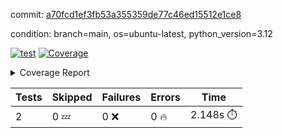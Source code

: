 commit: [a70fcd1ef3fb53a355359de77c46ed15512e1ce8](https://github.com/rcmdnk/boto3-session/tree/a70fcd1ef3fb53a355359de77c46ed15512e1ce8)

condition: branch=main, os=ubuntu-latest, python_version=3.12

[![test](https://github.com/rcmdnk/boto3-session/actions/workflows/test.yml/badge.svg)](https://github.com/rcmdnk/boto3-session/actions/runs/17770143193)
<a href="https://github.com/rcmdnk/boto3-session/blob/a70fcd1ef3fb53a355359de77c46ed15512e1ce8/README.md"><img alt="Coverage" src="https://img.shields.io/badge/Coverage-49%25-orange.svg" /></a><details><summary>Coverage Report </summary><table><tr><th>File</th><th>Stmts</th><th>Miss</th><th>Cover</th><th>Missing</th></tr><tbody><tr><td colspan="5"><b>src/boto3_session</b></td></tr><tr><td>&nbsp; &nbsp;<a href="https://github.com/rcmdnk/boto3-session/blob/a70fcd1ef3fb53a355359de77c46ed15512e1ce8/src/boto3_session/__init__.py">\_\_init\_\_.py</a></td><td>8</td><td>2</td><td>75%</td><td><a href="https://github.com/rcmdnk/boto3-session/blob/a70fcd1ef3fb53a355359de77c46ed15512e1ce8/src/boto3_session/__init__.py#L11-L12">11&ndash;12</a></td></tr><tr><td>&nbsp; &nbsp;<a href="https://github.com/rcmdnk/boto3-session/blob/a70fcd1ef3fb53a355359de77c46ed15512e1ce8/src/boto3_session/session.py">session.py</a></td><td>55</td><td>31</td><td>44%</td><td><a href="https://github.com/rcmdnk/boto3-session/blob/a70fcd1ef3fb53a355359de77c46ed15512e1ce8/src/boto3_session/session.py#L60">60</a>, <a href="https://github.com/rcmdnk/boto3-session/blob/a70fcd1ef3fb53a355359de77c46ed15512e1ce8/src/boto3_session/session.py#L68-L70">68&ndash;70</a>, <a href="https://github.com/rcmdnk/boto3-session/blob/a70fcd1ef3fb53a355359de77c46ed15512e1ce8/src/boto3_session/session.py#L73-L97">73&ndash;97</a>, <a href="https://github.com/rcmdnk/boto3-session/blob/a70fcd1ef3fb53a355359de77c46ed15512e1ce8/src/boto3_session/session.py#L100-L122">100&ndash;122</a>, <a href="https://github.com/rcmdnk/boto3-session/blob/a70fcd1ef3fb53a355359de77c46ed15512e1ce8/src/boto3_session/session.py#L125-L129">125&ndash;129</a>, <a href="https://github.com/rcmdnk/boto3-session/blob/a70fcd1ef3fb53a355359de77c46ed15512e1ce8/src/boto3_session/session.py#L132-L133">132&ndash;133</a>, <a href="https://github.com/rcmdnk/boto3-session/blob/a70fcd1ef3fb53a355359de77c46ed15512e1ce8/src/boto3_session/session.py#L136-L137">136&ndash;137</a></td></tr><tr><td><b>TOTAL</b></td><td><b>65</b></td><td><b>33</b></td><td><b>49%</b></td><td>&nbsp;</td></tr></tbody></table></details>

| Tests | Skipped | Failures | Errors | Time |
| ----- | ------- | -------- | -------- | ------------------ |
| 2 | 0 :zzz: | 0 :x: | 0 :fire: | 2.148s :stopwatch: |

